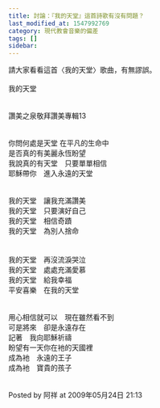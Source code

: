 ```yaml
---
title: 討論：『我的天堂』這首詩歌有沒有問題？
last_modified_at: 1547992769
category: 現代教會音樂的偏差
tags: []
sidebar: 
---
```


<p>請大家看看這首〈我的天堂〉歌曲，有無謬誤。<br/><br/><!--more-->我的天堂<br/><br/><br/>讚美之泉敬拜讚美專輯13 <br/><br/><br/>你問何處是天堂 在平凡的生命中<br/>是否真的有美麗永恆盼望　<br/>我說真的有天堂　只要單單相信　<br/>耶穌帶你　進入永遠的天堂　<br/><br/><br/>我的天堂　讓我充滿讚美　<br/>我的天堂　只要演好自己　<br/>我的天堂　相信奇蹟　<br/>我的天堂　為別人捨命<br/>　<br/><br/>我的天堂　再沒流淚哭泣　<br/>我的天堂　處處充滿愛慕　<br/>我的天堂　給我幸福　<br/>平安喜樂　在我的天堂　<br/><br/><br/>用心相信就可以　現在雖然看不到　<br/>可是將來　卻是永遠存在　<br/>記著　我向耶穌祈禱　<br/>盼望有一天你在衪的天國裡　<br/>成為衪　永遠的王子　<br/>成為衪　寶貴的孩子<br/><br/><br/>Posted by 阿祥 at 2009年05月24日 21:13 
</p>